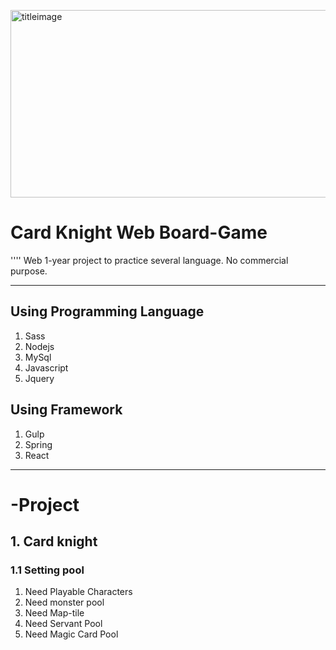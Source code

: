 



<img src="https://img1.daumcdn.net/thumb/R1280x0/?scode=mtistory2&fname=https%3A%2F%2Fk.kakaocdn.net%2Fdn%2FwVKER%2FbtqzH1RMpKR%2FNY0C7pce3CObkQIUGyT0G1%2Fimg.jpg" width="550px" height="300px" title="title" alt="titleimage"></img><br/>


# Card Knight Web Board-Game
''''
  Web 1-year project to practice several language. No commercial purpose.

****
## Using Programming Language
  1. Sass
  2. Nodejs
  3. MySql
  4. Javascript
  5. Jquery

## Using Framework
  1. Gulp
  2. Spring 
  3. React


****
# -Project 

## 1. Card knight

### 1.1 Setting pool
  1. Need Playable Characters
  2. Need monster pool
  3. Need Map-tile 
  4. Need Servant Pool
  5. Need Magic Card Pool
  
  

